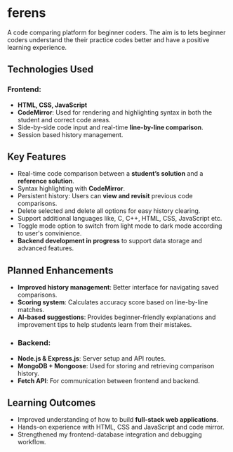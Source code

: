 # ferens
A code comparing platform for beginner coders. The aim is to lets beginner coders understand the their practice codes better and have a positive learning experience.

## Technologies Used

### Frontend:
- **HTML, CSS, JavaScript**
- **CodeMirror**: Used for rendering and highlighting syntax in both the student and correct code areas.
- Side-by-side code input and real-time **line-by-line comparison**.
- Session based history management.

## Key Features
- Real-time code comparison between a **student’s solution** and a **reference solution**.
- Syntax highlighting with **CodeMirror**.
- Persistent history: Users can **view and revisit** previous code comparisons.
- Delete selected and delete all options for easy history clearing.
- Support additional languages like, C, C++, HTML, CSS, JavaScript etc.
- Toggle mode option to switch from light mode to dark mode according to user's convinience. 
- **Backend development in progress** to support data storage and advanced features.

## Planned Enhancements
- **Improved history management**: Better interface for navigating saved comparisons.
- **Scoring system**: Calculates accuracy score based on line-by-line matches.
- **AI-based suggestions**: Provides beginner-friendly explanations and improvement tips to help students learn from their mistakes.
- ### Backend:
- **Node.js & Express.js**: Server setup and API routes.
- **MongoDB + Mongoose**: Used for storing and retrieving comparison history.
- **Fetch API**: For communication between frontend and backend.

## Learning Outcomes
- Improved understanding of how to build **full-stack web applications**.
- Hands-on experience with HTML, CSS and JavaScript and code mirror.
- Strengthened my frontend-database integration and debugging workflow.


